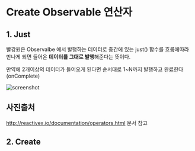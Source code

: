 # Create Observable 연산자    

## 1. Just  

빨강원은 Observalbe 에서 발행하는 데이터로 중간에 있는 just() 함수를 흐름에따라 만나게 되면 들어온 **데이터를 그대로 발행**해준다는 뜻이다.  

만약에 2개이상의 데이터가 들어오게 된다면 순서대로 1~N까지 발행하고 완료한다(onComplete)  

![screenshot](https://raw.githubusercontent.com/wiki/ReactiveX/RxJava/images/rx-operators/Single.just.png)

## 사진출처 
http://reactivex.io/documentation/operators.html 문서 참고

## 2. Create  

